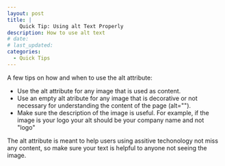 ```yaml
---
layout: post
title: |
    Quick Tip: Using alt Text Properly
description: How to use alt text
# date:
# last_updated:
categories:
  - Quick Tips
---
```

A few tips on how and when to use the alt attribute:

- Use the alt attribute for any image that is used as content.
- Use an empty alt atribute for any image that is decorative or not necessary for understanding the content of the page (alt="").
- Make sure the description of the image is useful. For example, if the image is your logo your alt should be your company name and not "logo"

The alt attribute is meant to help users using assitive techonology not miss any content, so make sure your text is helpful to anyone not seeing the image.

